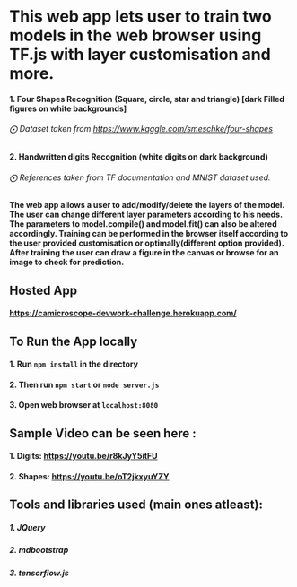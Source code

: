 # This web app lets user to train two models in the web browser using TF.js with layer customisation and more.
#### 1. Four Shapes Recognition (Square, circle, star and triangle) [dark Filled figures on white backgrounds]
###### ⨀ Dataset taken from https://www.kaggle.com/smeschke/four-shapes
#### 2. Handwritten digits Recognition (white digits on dark background)
###### ⨀ References taken from TF documentation and MNIST dataset used.

#### The web app allows a user to add/modify/delete the layers of the model. The user can change different layer parameters according to his needs. The parameters to model.compile() and model.fit() can also be altered accordingly. Training can be performed in the browser itself according to the user provided customisation or optimally(different option provided). After training the user can draw a figure in the canvas or browse for an image to check for prediction.

## Hosted App

#### https://camicroscope-devwork-challenge.herokuapp.com/

## To Run the App locally

#### 1. Run `npm install` in the directory

#### 2. Then run `npm start` or `node server.js`

#### 3. Open web browser at `localhost:8080`

## Sample Video can be seen here :
#### 1. Digits:  https://youtu.be/r8kJyY5itFU
#### 2. Shapes:  https://youtu.be/oT2jkxyuYZY


## Tools and libraries used (main ones atleast):
##### 1. JQuery
##### 2. mdbootstrap
##### 3. tensorflow.js
